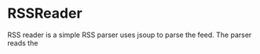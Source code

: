 RSSReader
=========

RSS reader is a simple RSS parser uses jsoup to parse the feed. 
The parser reads the <title>, <pubDate>, <description> and <guid> and writes them into four different arraylist.
After returns in a ListView and each item and opens a AlertDialog with a WebView where loads the title, date and description.
The AlertDialog also has two buttons to open the URL in the browser and to share the item.
